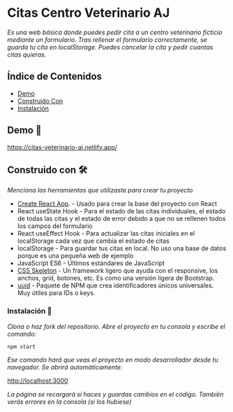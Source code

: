# Citas Centro Veterinario AJ

_Es una web básica donde puedes pedir cita a un centro veterinario ficticio mediante un formulario. Tras rellenar el formulario correctamente, se guarda tu cita en localStorage. Puedes cancelar la cita y pedir cuantas citas quieras._

## Índice de Contenidos

-   [Demo](#demo)
-   [Construido Con](#construido-con)
-   [Instalación](#instalacion)

## Demo 🚀

https://citas-veterinario-aj.netlify.app/

## Construido con 🛠️

_Menciona las herramientas que utilizaste para crear tu proyecto_

-   [Create React App](https://github.com/facebook/create-react-app). - Usado para crear la base del proyecto con React
-   React useState Hook - Para el estado de las citas individuales, el estado de todas las citas y el estado de error debido a que no se rellenen todos los campos del formulario
-   React useEffect Hook - Para actualizar las citas iniciales en el localStorage cada vez que cambia el estado de citas
-   localStorage - Para guardar tus citas en local. No uso una base de datos porque es una pequeña web de ejemplo
-   JavaScript ES6 - Últimos estándares de JavaScript
-   [CSS Skeleton](http://getskeleton.com/) - Un framework ligero que ayuda con el responsive, los anchos, grid, botones, etc. Es como una versión ligera de Bootstrap.
-   [uuid](https://www.npmjs.com/package/uuid) - Paquete de NPM que crea identificadores únicos universales. Muy útiles para IDs o keys.

### Instalación 🔧

_Clona o haz fork del repositorio. Abre el proyecto en tu consola y escribe el comando:_

```
npm start
```

_Ese comando hará que veas el proyecto en modo desarrollador desde tu navegador. Se abrirá automáticamente:_

[http://localhost:3000](http://localhost:3000)

_La página se recargará si haces y guardas cambios en el código. También verás errores en la consola (si los hubiese)_
